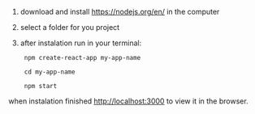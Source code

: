 1. download and install https://nodejs.org/en/ in the computer
2. select a folder for you project
3. after instalation run in your terminal:

        npm create-react-app my-app-name

        cd my-app-name

        npm start

when instalation finished
[http://localhost:3000](http://localhost:3000) to view it in the browser.




